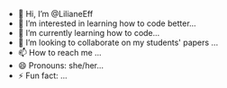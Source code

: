 - 👋 Hi, I’m @LilianeEff
- 👀 I’m interested in learning how to code better...
- 🌱 I’m currently learning how to code...
- 💞️ I’m looking to collaborate on my students' papers ...
- 📫 How to reach me ...
- 😄 Pronouns: she/her...
- ⚡ Fun fact: ...

<!---
LilianeEff/LilianeEff is a ✨ special ✨ repository because its `README.md` (this file) appears on your GitHub profile.
You can click the Preview link to take a look at your changes.
--->
